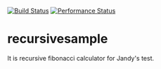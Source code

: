 [![Build Status](https://travis-ci.org/syjsmk/recursivesample.svg?branch=master)](https://travis-ci.org/syjsmk/recursivesample)
[![Performance Status](http://dev2.jandy.org/repos/Choikoun/test2.svg)](http://jandy.io/repos/syjsmk/recursivesample)


# recursivesample
It is recursive fibonacci calculator for Jandy's test.
